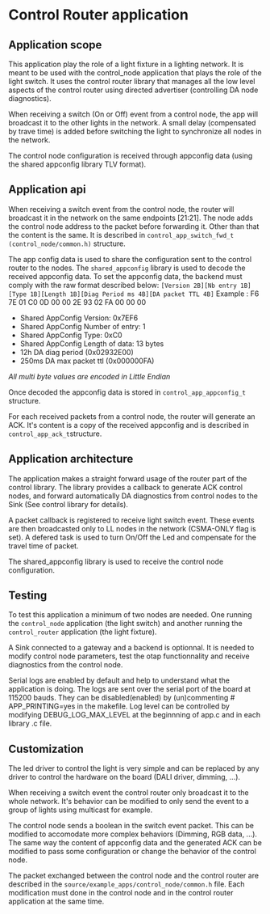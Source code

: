 # Control Router application

## Application scope
This application play the role of a light fixture in a lighting network. It is meant to be used with the control_node application that plays the role of the light switch. It uses the control router library that manages all the low level aspects of the control router using directed advertiser (controlling DA node diagnostics).

When receiving a switch (On or Off) event from a control node, the app will broadcast it to the other lights in the network. A small delay (compensated by trave time) is added before switching the light to synchronize all nodes in the network.

The control node configuration is received through appconfig data (using the shared appconfig library TLV format).

## Application api
When receiving a switch event from the control node, the router will broadcast it in the network on the same endpoints [21:21]. The node adds the control node address to the packet before forwarding it. Other than that the content is the same. It is described in `control_app_switch_fwd_t (control_node/common.h)` structure.

The app config data is used to share the configuration sent to the control router to the nodes. The `shared_appconfig` library is used to decode the received appconfig data. To set the appconfig data, the backend must comply with the raw format described below:
`[Version 2B][Nb entry 1B][Type 1B][Length 1B][Diag Period ms 4B][DA packet TTL 4B]`
Example : F6 7E 01 C0 0D 00 00 2E 93 02 FA 00 00 00
  - Shared AppConfig Version: 0x7EF6
  - Shared AppConfig Number of entry: 1
  - Shared AppConfig Type: 0xC0
  - Shared AppConfig Length of data: 13 bytes
  - 12h DA diag period (0x02932E00)
  - 250ms DA max packet ttl (0x000000FA)

*All multi byte values are encoded in Little Endian*

Once decoded the appconfig data is stored in `control_app_appconfig_t` structure.

For each received packets from a control node, the router will generate an ACK. It's content is a copy of the received appconfig and is described in `control_app_ack_t`structure.

## Application architecture
The application makes a straight forward usage of the router part of the control library. The library provides a callback to generate ACK control nodes, and forward automatically DA diagnostics from control nodes to the Sink (See control library for details).

A packet callback is registered to receive light switch event. These events are then broadcasted only to LL nodes in the network (CSMA-ONLY flag is set).
A defered task is used to turn On/Off the Led and compensate for the travel time of packet.

The shared_appconfig library is used to receive the control node configuration.

## Testing
To test this application a minimum of two nodes are needed. One running the `control_node` application (the light switch) and another running the `control_router` application (the light fixture).

A Sink connected to a gateway and a backend is optionnal. It is needed to modify control node parameters, test the otap functionnality and receive diagnostics from the control node.

Serial logs are enabled by default and help to understand what the application is doing. The logs are sent over the serial port of the board at 115200 bauds. They can be disabled(enabled) by (un)commenting # APP_PRINTING=yes in the makefile. Log level can be controlled by modifying DEBUG_LOG_MAX_LEVEL at the beginnning of app.c and in each library .c file.

## Customization
The led driver to control the light is very simple and can be replaced by any driver to control the hardware on the board (DALI driver, dimming, ...).

When receiving a switch event the control router only broadcast it to the whole network. It's behavior can be modified to only send the event to a group of lights using multicast for example.

The control node sends a boolean in the switch event packet. This can be modified to accomodate more complex behaviors (Dimming, RGB data, ...).
The same way the content of appconfig data and the generated ACK can be modified to pass some configuration or change the behavior of the control node.

The packet exchanged between the control node and the control router are described in the `source/example_apps/control_node/common.h` file. Each modification must done in the control node and in the control router application at the same time.
